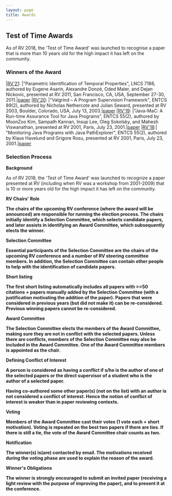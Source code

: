 ```yaml
---
layout: page
title: Awards 
---
```

<h2> Test of Time Awards</h2>

As of RV 2018, the 'Test of Time Award' was launched to recognise a paper that is more than 10 years old for the high impact it has left on the community. 

<h3>Winners of the Award</h3>

|[RV'21](https://uva-mcps-lab.github.io/RV21/index.html/): |"Parametric Identification of Temporal Properties", LNCS 7186, authored by Eugene Asarin, Alexandre Donzé, Oded Maler, and Dejan Nickovic, presented at RV 2011, San Francisco, CA, USA, September 27-30, 2011.|[paper](https://link.springer.com/chapter/10.1007/978-3-642-29860-8_12) 
|[RV'20](https://rv20.ait.ac.at/): |"Valgrind – A Program Supervision Framework", ENTCS 89(2), authored by Nicholas Nethercote and Julian Seward, presented at RV 2003, Boulder, Colorado, USA, July 13, 2003.|[paper](https://www.sciencedirect.com/science/article/pii/S1571066104810429) 
|[RV'19](https://www.react.uni-saarland.de/rv2019/): |"Java-MaC: A Run-time Assurance Tool for Java Programs", ENTCS 55(2), authored by MoonZoo Kim, Sampath Kannan, Insup Lee, Oleg Sokolsky, and Mahesh Viswanathan, presented at RV 2001, Paris, July 23, 2001.|[paper](https://link.springer.com/article/10.1023/B:FORM.0000017719.43755.7c) 
|[RV'18](https://rv2018.isp.uni-luebeck.de/):| "Monitoring Java Programs with Java PathExplorer", ENTCS 55(2), authored by Klaus Havelund and Grigore Rosu, presented at RV 2001, Paris, July 23, 2001.|[paper](https://ti.arc.nasa.gov/m/pub-archive/264h/0264%20(Havelund).pdf)

<h3>Selection Process</h3>

<b>Background</b>

As of RV 2018, the 'Test of Time Award' was launched to recognize a paper presented at RV (including when RV was a workshop from 2001-2009) that is 10 or more years old for the high impact it has left on the community.

<b>RV Chairs' Role

The chairs of the upcoming RV conference (where the award will be announced) are responsible for running the election process. The chairs initially identify a Selection Committee, which selects candidate papers, and later assists in identifying an Award Committee, which subsequently elects the winner.

<b>Selection Committee

Essential participants of the Selection Committee are the chairs of the upcoming RV conference and a number of RV steering committee members. In addition, the Selection Committee can contain other people to help with the identification of candidate papers.

<b>Short listing

The first short listing automatically includes all papers with >=50 citations + papers manually added by the Selection Committee (with a justification motivating the addition of the paper). Papers that were considered in previous years (but did not make it) can be re-considered. Previous winning papers cannot be re-considered.

<b>Award Committee

The Selection Committee elects the members of the Award Committee, making sure they are not in conflict with the selected papers. Unless there are conflicts, members of the Selection Committee may also be included in the Award Committee. One of the Award Committee members is appointed as the chair.

<b>Defining Conflict of Interest

A person is considered as having a conflict if s/he is the author of one of the selected papers or the direct supervisor of a student who is the author of a selected paper. 

Having co-authored some other paper(s) (not on the list) with an author is not considered a conflict of interest. Hence the notion of conflict of interest is weaker than in paper reviewing contexts.

<b>Voting

Members of the Award Committee cast their votes (1 vote each + short motivation). Voting is repeated on the best two papers if there are ties. If there is still a tie, the vote of the Award Committee chair counts as two.

<b>Notification

The winner(s) is(are) contacted by email. The motivations received during the voting phase are used to explain the reason of the award.

<b>Winner's Obligations

The winner is <b>strongly</b> encouraged to submit an invited paper (receiving a light review with the purpose of improving the paper), and to present it at the conference.
